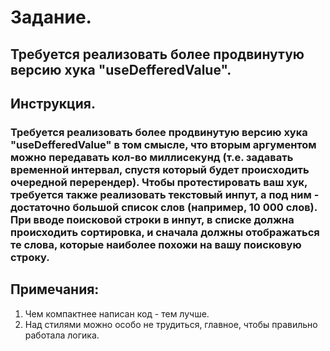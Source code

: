 # Задание.

## Требуется реализовать более продвинутую версию хука "useDefferedValue".

## Инструкция.

### Требуется реализовать более продвинутую версию хука "useDefferedValue" в том смысле, что вторым аргументом можно передавать кол-во миллисекунд (т.е. задавать временной интервал, спустя который будет происходить очередной перерендер). Чтобы протестировать ваш хук, требуется также реализовать текстовый инпут, а под ним - достаточно большой список слов (например, 10 000 слов). При вводе поисковой строки в инпут, в списке должна происходить сортировка, и сначала должны отображаться те слова, которые наиболее похожи на вашу поисковую строку.

## Примечания:

1. Чем компактнее написан код - тем лучше.
2. Над стилями можно особо не трудиться, главное, чтобы правильно работала логика.
